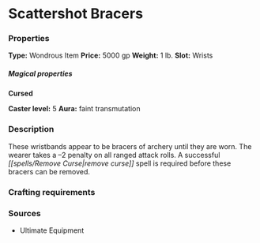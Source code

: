 ﻿---
Title: "Scattershot Bracers"
Type: "Wondrous Item"
Price: "5000 gp"
Weight: "1 lb."
Slot: "Wrists"
Cursed: "True"
Caster level: "5"
Aura: "faint transmutation"
Description: |
  "These wristbands appear to be _bracers of archery_ until they are worn. The wearer takes a –2 penalty on all ranged attack rolls. A successful _remove curse_ spell is required before these bracers can be removed."
Sources: "['Ultimate Equipment']"
---

# Scattershot Bracers

### Properties

**Type:** Wondrous Item **Price:** 5000 gp **Weight:** 1 lb. **Slot:** Wrists

##### Magical properties

**Cursed**

**Caster level:** 5 **Aura:** faint transmutation

### Description

These wristbands appear to be bracers of archery until they are worn. The wearer takes a –2 penalty on all ranged attack rolls. A successful _[[spells/Remove Curse|remove curse]]_ spell is required before these bracers can be removed.

### Crafting requirements

### Sources

* Ultimate Equipment